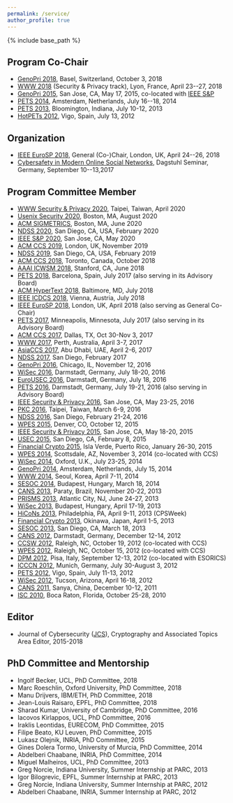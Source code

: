 ```yaml
---
permalink: /service/
author_profile: true
---
```


{% include base_path %}

## Program Co-Chair

-   [GenoPri 2018](https://www.genopri.org/), Basel, Switzerland, October 3, 2018
-   [WWW 2018](http://www2018.thewebconf.org/) (Security & Privacy track), Lyon, France, April 23--27, 2018
-   [GenoPri 2015](http://2015.genopri.org/), San Jose, CA, May 17, 2015, co-located with [IEEE S&P](http://www.ieee-security.org/TC/SP2015/)
-   [PETS 2014](http://petsymposium.org/2014), Amsterdam, Netherlands, July 16--18, 2014
-   [PETS 2013](http://petsymposium.org/), Bloomington, Indiana, July 10-12, 2013
-   [HotPETs 2012](http://petsymposium.org/2012/hotpets.php), Vigo, Spain, July 13, 2012

## Organization

-   [IEEE EuroSP 2018](https://www.ieee-security.org/TC/EuroSP2018/), General (Co-)Chair, London, UK, April 24--26, 2018
-   [Cybersafety in Modern Online Social Networks](https://www.dagstuhl.de/en/program/calendar/semhp/?semnr=17372), Dagstuhl Seminar, Germany, September 10--13,2017

## Program Committee Member

-	[WWW Security & Privacy 2020](https://www2020.thewebconf.org/), Taipei, Taiwan, April 2020  
-   [Usenix Security 2020](https://www.usenix.org/conference/usenixsecurity20), Boston, MA, August 2020
-   [ACM SIGMETRICS](http://www.sigmetrics.org/sigmetrics2020/), Boston, MA, June 2020
-   [NDSS 2020](https://www.ndss-symposium.org/ndss2020/), San Diego, CA, USA, February 2020
-   [IEEE S&P 2020](https://www.ieee-security.org/TC/SP2020/), San Jose, CA, May 2020
-   [ACM CCS 2019](https://www.sigsac.org/ccs/CCS2019/), London, UK, November 2019
-   [NDSS 2019](https://www.ndss-symposium.org/ndss2019/), San Diego, CA, USA, February 2019
-   [ACM CCS 2018](https://www.sigsac.org/ccs/CCS2018/program-committee/), Toronto, Canada, October 2018
-   [AAAI ICWSM 2018](http://www.icwsm.org/2018/index.php), Stanford, CA, June 2018
-   [PETS 2018](https://petsymposium.org/), Barcelona, Spain, July 2017 (also serving in its Advisory Board)
-   [ACM HyperText 2018](https://ht.acm.org/ht2018/), Baltimore, MD, July 2018
-   [IEEE ICDCS 2018](http://icdcs2018.ocg.at/), Vienna, Austria, July 2018
-   [IEEE EuroSP 2018](https://www.ieee-security.org/TC/EuroSP2018/), London, UK, April 2018 (also serving as General Co-Chair)
-   [PETS 2017](https://petsymposium.org/), Minneapolis, Minnesota, July 2017 (also serving in its Advisory Board)
-   [ACM CCS 2017](http://www.sigsac.org/ccs/CCS2017/), Dallas, TX, Oct 30-Nov 3, 2017
-   [WWW 2017](http://www.www2017.com.au/), Perth, Australia, April 3-7, 2017
-   [AsiaCCS 2017](http://asiaccs2017.com/), Abu Dhabi, UAE, April 2-6, 2017
-   [NDSS 2017](https://www.internetsociety.org/events/ndss-symposium-2017), San Diego, February 2017
-   [GenoPri 2016](http://2016.genopri.org/), Chicago, IL, November 12, 2016
-   [WiSec 2016](http://www.sigsac.org/wisec/WiSec2016/), Darmstadt, Germany, July 18-20, 2016
-   [EuroUSEC 2016](https://eurousec.secuso.org/2016/), Darmstadt, Germany, July 18, 2016
-   [PETS 2016](https://petsymposium.org/), Darmstadt, Germany, July 19-21, 2016 (also serving in Advisory Board)
-   [IEEE Security & Privacy 2016](http://www.ieee-security.org/TC/SP2016/), San Jose, CA, May 23-25, 2016
-   [PKC 2016](http://troll.iis.sinica.edu.tw/pkc16/), Taipei, Taiwan, March 6-9, 2016
-   [NDSS 2016](https://www.internetsociety.org/events/ndss-symposium-2016), San Diego, February 21-24, 2016
-   [WPES 2015](https://wpes15.cs.umn.edu/), Denver, CO, October 12, 2015
-   [IEEE Security & Privacy 2015](http://www.ieee-security.org/TC/SP2015/), San Jose, CA, May 18-20, 2015
-   [USEC 2015](http://www.internetsociety.org/events/ndss-symposium-2015/usec-workshop-call-papers), San Diego, CA, February 8, 2015
-   [Financial Crypto 2015](http://fc15.ifca.ai/), Isla Verde, Puerto Rico, January 26-30, 2015
-   [WPES 2014](https://www.cylab.cmu.edu/news_events/events/wpes2014/), Scottsdale, AZ, November 3, 2014 (co-located with CCS)
-   [WiSec 2014](http://sigsac.hosting.acm.org/wisec/WiSec2014/), Oxford, U.K., July 23-25, 2014
-   [GenoPri 2014](https://genomeprivacy.org/workshop), Amsterdam, Netherlands, July 15, 2014
-   [WWW 2014](http://www2014.wwwconference.org/), Seoul, Korea, April 7-11, 2014
-   [SESOC 2014](http://www.sesoc.org/), Budapest, Hungary, March 18, 2014
-   [CANS 2013](http://www.ic.unicamp.br/cans2013/), Paraty, Brazil, November 20-22, 2013
-   [PRISMS 2013](http://www.gws2013.org/prisms/), Atlantic City, NJ, June 24-27, 2013
-   [WiSec 2013](http://www.sigsac.org/wisec/WiSec2013/), Budapest, Hungary, April 17-19, 2013
-   [HiCoNs 2013](http://www.hi-cons.org/), Philadelphia, PA, April 9-11, 2013 (CPSWeek)
-   [Financial Crypto 2013](http://fc13.ifca.ai/), Okinawa, Japan, April 1-5, 2013
-   [SESOC 2013](http://www.sesoc.org/), San Diego, CA, March 18, 2013
-   [CANS 2012](http://cans2012.cased.de/), Darmstadt, Germany, December 12-14, 2012
-   [CCSW 2012](http://crypto.cs.stonybrook.edu/ccsw12/), Raleigh, NC, October 19, 2012 (co-located with CCS)
-   [WPES 2012](http://hatswitch.org/wpes2012/), Raleigh, NC, October 15, 2012 (co-located with CCS)
-   [DPM 2012](http://www-ma4.upc.edu/DPM2012/), Pisa, Italy, September 12-13, 2012 (co-located with ESORICS)
-   [ICCCN 2012](http://www.icccn.org/icccn12/), Munich, Germany, July 30-August 3, 2012
-   [PETS 2012](http://www.petsymposium.org/2012), Vigo, Spain, July 11-13, 2012
-   [WiSec 2012](http://www.sigsac.org/wisec/WiSec2012/), Tucson, Arizona, April 16-18, 2012
-   [CANS 2011](http://www.infosec.sdu.edu.cn/cans2011/), Sanya, China, December 10-12, 2011
-   [ISC 2010](http://math.fau.edu/~isc2010/), Boca Raton, Florida, October 25-28, 2010

## Editor

-   Journal of Cybersecurity ([JCS](http://cybersecurity.oxfordjournals.org/)), Cryptography and Associated Topics Area Editor, 2015-2018


## PhD Committee and Mentorship

-   Ingolf Becker, UCL, PhD Committee, 2018
-   Marc Roeschlin, Oxford University, PhD Committee, 2018
-   Manu Drijvers, IBM/ETH, PhD Committee, 2018
-   Jean-Louis Raisaro, EPFL, PhD Committee, 2018
-   Sharad Kumar, University of Cambridge, PhD Committee, 2016
-   Iacovos Kirlappos, UCL, PhD Committee, 2016
-   Iraklis Leontidas, EURECOM, PhD Committee, 2015
-   Filipe Beato, KU Leuven, PhD Committee, 2015
-   Lukasz Olejnik, INRIA, PhD Committee, 2015
-   Gines Dolera Tormo, University of Murcia, PhD Committee, 2014
-   Abdelberi Chaabane, INRIA, PhD Committee, 2014
-   Miguel Malheiros, UCL, PhD Committee, 2013
-   Greg Norcie, Indiana University, Summer Internship at PARC, 2013
-   Igor Bilogrevic, EPFL, Summer Internship at PARC, 2013
-   Greg Norcie, Indiana University, Summer Internship at PARC, 2012
-   Abdelberi Chaabane, INRIA, Summer Internship at PARC, 2012    